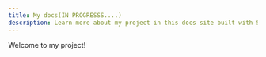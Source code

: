 ```yaml
---
title: My docs(IN PROGRESSS....)
description: Learn more about my project in this docs site built with Starlight.
---
```


Welcome to my project!